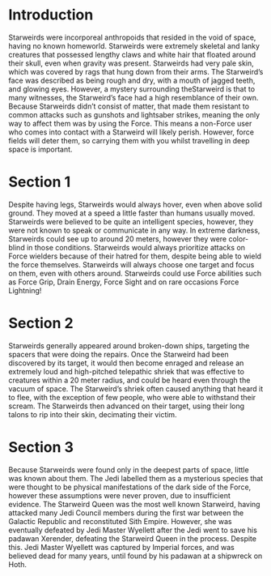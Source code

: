 # Introduction

Starweirds were incorporeal anthropoids that resided in the void of space, having no known homeworld.
Starweirds were extremely skeletal and lanky creatures that possessed lengthy claws and white hair that floated around their skull, even when gravity was present.
Starweirds had very pale skin, which was covered by rags that hung down from their arms.
The Starweird’s face was described as being rough and dry, with a mouth of jagged teeth, and glowing eyes.
However, a mystery surrounding theStarweird is that to many witnesses, the Starweird’s face had a high resemblance of their own.
Because Starweirds didn’t consist of matter, that made them resistant to common attacks such as gunshots and lightsaber strikes,  meaning the only way to affect them was by using the Force.
This means a non-Force user who comes into contact with a Starweird will likely perish.
However, force fields will deter them, so carrying them with you whilst travelling in deep space is important.

# Section 1

Despite having legs, Starweirds would always hover, even when above solid ground.
They moved at a speed a little faster than humans usually moved.
Starweirds were believed to be quite an intelligent species, however, they were not known to speak or communicate in any way.
In extreme darkness, Starweirds could see up to around 20 meters, however they were color-blind in those conditions.
Starweirds would always prioritize attacks on Force wielders because of their hatred for them, despite being able to wield the force themselves.
Starweirds will always choose one target and focus on them, even with others around.
Starweirds could use Force abilities such as Force Grip, Drain Energy, Force Sight and on rare occasions Force Lightning!

# Section 2

Starweirds generally appeared around broken-down ships, targeting the spacers that were doing the repairs.
Once the Starweird had been discovered by its target, it would then become enraged and release an extremely loud and high-pitched telepathic shriek that was effective to creatures within a 20 meter radius, and could be heard even through the vacuum of space.
The Starweird’s shriek often caused anything that heard it to flee, with the exception of  few people, who were able to withstand their scream.
The Starweirds then advanced on their target, using their long talons to rip into their skin, decimating their victim.

# Section 3

Because Starweirds were found only in the deepest parts of space, little was known about them.
The Jedi labelled them as a mysterious species that were thought to be physical manifestations of the dark side of the Force, however these assumptions were never proven, due to insufficient evidence.
The Starweird Queen was the most well known Starweird, having attacked many Jedi Council members during the first war between the Galactic Republic and reconstituted Sith Empire.
However, she was eventually defeated by Jedi Master Wyellett after the Jedi went to save his padawan Xerender, defeating the Starweird Queen in the process.
Despite this.
Jedi Master Wyellett was captured by Imperial forces, and was believed dead for many years, until found by his padawan at a shipwreck on Hoth.
